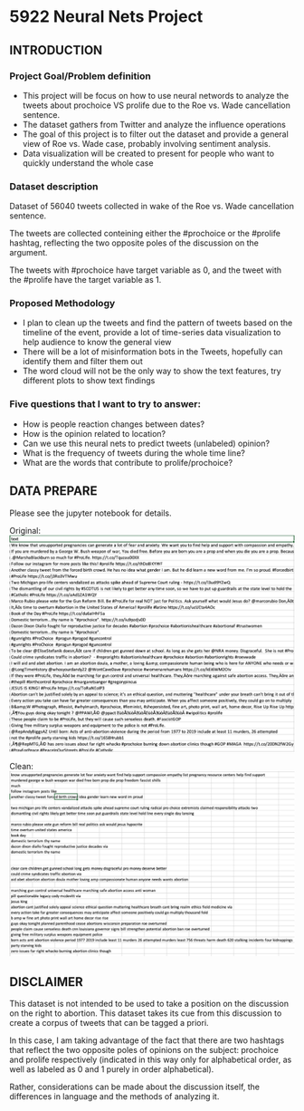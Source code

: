 # 5922 Neural Nets Project

## INTRODUCTION

### Project Goal/Problem definition
-	This project will be focus on how to use neural networds to analyze the tweets about prochoice VS prolife due to the Roe vs. Wade cancellation sentence. 
-	The dataset gathers from Twitter and analyze the influence operations
-	The goal of this project is to filter out the dataset and provide a general view of Roe vs. Wade case, probably involving sentiment analysis. 
- Data visualization will be created to present for people who want to quickly understand the whole case

### Dataset description
Dataset of 56040 tweets collected in wake of the Roe vs. Wade cancellation sentence. 

The tweets are collected conteining either the #prochoice or the #prolife hashtag, reflecting the two opposite poles of the discussion on the argument.

The tweets with #prochoice have target variable as 0, and the tweet with the #prolife have the target variable as 1.

### Proposed Methodology
-	I plan to clean up the tweets and find the pattern of tweets based on the timeline of the event, provide a lot of time-series data visualization to help audience to know the general view
-	There will be a lot of misinformation bots in the Tweets, hopefully can identify them and filter them out
-	The word cloud will not be the only way to show the text features, try different plots to show text findings

### Five questions that I want to try to answer:
- How is people reaction changes between dates?
- How is the opinion related to location? 
- Can we use this neural nets to predict tweets (unlabeled) opinion?
- What is the frequency of tweets during the whole time line?
- What are the words that contribute to prolife/prochoice?

## DATA PREPARE
Please see the jupyter notebook for details. 

Original:  
![original](./image/original.png)

Clean:  
![clean](./image/clean.png)




## DISCLAIMER
This dataset is not intended to be used to take a position on the discussion on the right to abortion. This dataset takes its cue from this discussion to create a corpus of tweets that can be tagged a priori.  

In this case, I am taking advantage of the fact that there are two hashtags that reflect the two opposite poles of opinions on the subject: prochoice and prolife respectively (indicated in this way only for alphabetical order, as well as labeled as 0 and 1 purely in order alphabetical).  

Rather, considerations can be made about the discussion itself, the differences in language and the methods of analyzing it.
